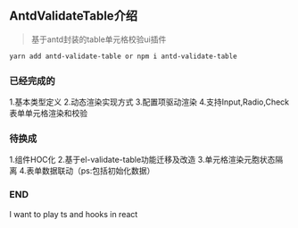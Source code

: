## AntdValidateTable介绍
  > 基于antd封装的table单元格校验ui插件

```sh
yarn add antd-validate-table or npm i antd-validate-table
```

### 已经完成的
  1.基本类型定义
  2.动态渲染实现方式
  3.配置项驱动渲染
  4.支持Input,Radio,Check表单单元格渲染和校验

### 待换成
  1.组件HOC化
  2.基于el-validate-table功能迁移及改造
  3.单元格渲染元胞状态隔离
  4.表单数据联动（ps:包括初始化数据）

### END
  I want to play ts and hooks in react


